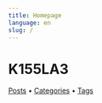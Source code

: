 ```yaml
---
title: Homepage
language: en
slug: /
---
```


# K155LA3

[Posts](/posts/) &bull; [Categories](/categories/) &bull; [Tags](/tags/)